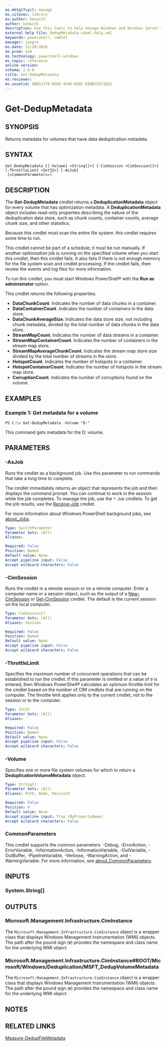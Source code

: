 ```yaml
---
ms.mktglfcycl: manage
ms.sitesec: library
ms.author: kenwith
author: kenwith
description: Use this topic to help manage Windows and Windows Server technologies with Windows PowerShell.
external help file: DedupMetadata.cdxml-help.xml
keywords: powershell, cmdlet
manager: jasgro
ms.date: 12/20/2016
ms.prod: w10
ms.technology: powershell-windows
ms.topic: reference
online version: 
schema: 2.0.0
title: Get-DedupMetadata
ms.reviewer:
ms.assetid: 9B853179-B5D9-4340-B2DC-EE8B75671B22
---
```


# Get-DedupMetadata

## SYNOPSIS
Returns metadata for volumes that have data deduplication metadata.

## SYNTAX

```
Get-DedupMetadata [[-Volume] <String[]>] [-CimSession <CimSession[]>] [-ThrottleLimit <Int32>] [-AsJob]
 [<CommonParameters>]
```

## DESCRIPTION
The **Get-DedupMetadata** cmdlet returns a **DeduplicationMetadata** object for every volume that has optimization metadata.
A **DeduplicationMetadata** object includes read-only properties describing the nature of the deduplication data store, such as chunk counts, container counts, average chunk size, and other statistics.

Because this cmdlet must scan the entire file system.
this cmdlet requires some time to run.

This cmdlet cannot be part of a schedule; it must be run manually.
If another optimization job is running on the specified volume when you start this cmdlet, then this cmdlet fails.
It also fails if there is not enough memory for the file system scan and cmdlet processing.
If the cmdlet fails, then review the events and log files for more information.

To run this cmdlet, you must start Windows PowerShell® with the **Run as administrator** option.

This cmdlet returns the following properties: 

- **DataChunkCount**.
Indicates the number of data chunks in a container. 
- **DataContainerCount**.
Indicates the number of containers in the data store. 
- **DataChunkAverageSize**.
Indicates the data store size, not including chunk metadata, divided by the total number of data chunks in the data store. 
- **StreamMapCount**.
Indicates the number of data streams in a container. 
- **StreamMapContainerCount**.
Indicates the number of containers in the stream map store. 
- **StreamMapAverageChunkCount**.
Indicates the stream map store size divided by the total number of streams in the store. 
- **HotspotCount**.
Indicates the number of hotspots in a container. 
- **HotspotContainerCount**.
Indicates the number of hotspots in the stream map store. 
- **CorruptionCount**.
Indicates the number of corruptions found on the volume.

## EXAMPLES

### Example 1: Get metadata for a volume
```
PS C:\> Get-DedupMetadata -Volume "D:"
```

This command gets metadata for the D: volume.

## PARAMETERS

### -AsJob
Runs the cmdlet as a background job. Use this parameter to run commands that take a long time to complete. 

The cmdlet immediately returns an object that represents the job and then displays the command prompt. 
You can continue to work in the session while the job completes. 
To manage the job, use the `*-Job` cmdlets. 
To get the job results, use the [Receive-Job](http://go.microsoft.com/fwlink/?LinkID=113372) cmdlet. 

For more information about Windows PowerShell background jobs, see [about_Jobs](http://go.microsoft.com/fwlink/?LinkID=113251).

```yaml
Type: SwitchParameter
Parameter Sets: (All)
Aliases: 

Required: False
Position: Named
Default value: None
Accept pipeline input: False
Accept wildcard characters: False
```

### -CimSession
Runs the cmdlet in a remote session or on a remote computer.
Enter a computer name or a session object, such as the output of a [New-CimSession](http://go.microsoft.com/fwlink/p/?LinkId=227967) or [Get-CimSession](http://go.microsoft.com/fwlink/p/?LinkId=227966) cmdlet.
The default is the current session on the local computer.

```yaml
Type: CimSession[]
Parameter Sets: (All)
Aliases: Session

Required: False
Position: Named
Default value: None
Accept pipeline input: False
Accept wildcard characters: False
```

### -ThrottleLimit
Specifies the maximum number of concurrent operations that can be established to run the cmdlet.
If this parameter is omitted or a value of `0` is entered, then Windows PowerShell® calculates an optimum throttle limit for the cmdlet based on the number of CIM cmdlets that are running on the computer.
The throttle limit applies only to the current cmdlet, not to the session or to the computer.

```yaml
Type: Int32
Parameter Sets: (All)
Aliases: 

Required: False
Position: Named
Default value: None
Accept pipeline input: False
Accept wildcard characters: False
```

### -Volume
Specifies one or more file system volumes for which to return a **DeduplicationVolumeMetadata** object.

```yaml
Type: String[]
Parameter Sets: (All)
Aliases: Path, Name, DeviceId

Required: False
Position: 0
Default value: None
Accept pipeline input: True (ByPropertyName)
Accept wildcard characters: False
```

### CommonParameters
This cmdlet supports the common parameters: -Debug, -ErrorAction, -ErrorVariable, -InformationAction, -InformationVariable, -OutVariable, -OutBuffer, -PipelineVariable, -Verbose, -WarningAction, and -WarningVariable. For more information, see [about_CommonParameters](http://go.microsoft.com/fwlink/?LinkID=113216).

## INPUTS

### System.String[]

## OUTPUTS

### Microsoft.Management.Infrastructure.CimInstance
The `Microsoft.Management.Infrastructure.CimInstance` object is a wrapper class that displays Windows Management Instrumentation (WMI) objects.
The path after the pound sign (`#`) provides the namespace and class name for the underlying WMI object.

### Microsoft.Management.Infrastructure.CimInstance#ROOT/Microsoft/Windows/Deduplication/MSFT_DedupVolumeMetadata
The `Microsoft.Management.Infrastructure.CimInstance` object is a wrapper class that displays Windows Management Instrumentation (WMI) objects.
The path after the pound sign (`#`) provides the namespace and class name for the underlying WMI object.

## NOTES

## RELATED LINKS

[Measure-DedupFileMetadata](./Measure-DedupFileMetadata.md)
